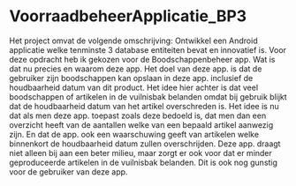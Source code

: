 # VoorraadbeheerApplicatie_BP3
 Het project omvat de volgende omschrijving: Ontwikkel een Android applicatie welke tenminste 3 database entiteiten bevat en innovatief is. Voor deze opdracht heb ik gekozen voor de Boodschappenbeheer app. Wat is dat nu precies en waarom deze app.  Het doel van deze app. is dat de gebruiker zijn boodschappen kan opslaan in deze app. inclusief de houdbaarheid datum van dit product. Het idee hier achter is dat veel boodschappen of artikelen in de vuilnisbak belanden omdat bij gebruik blijkt dat de houdbaarheid datum van het artikel overschreden is. Het idee is nu dat als men deze app. toepast zoals deze bedoeld is, dat men dan een overzicht heeft van de aantallen welke van een bepaald artikel aanwezig zijn. En dat de app. ook een waarschuwing geeft van artikelen welke binnenkort de houdbaarheid datum zullen overschrijden.  Deze app. draagt niet alleen bij aan een beter milieu, maar zorgt er ook voor dat er minder geproduceerde artikelen in de vuilnisbak belanden. Dit is ook nog gunstig voor de gebruiker van deze app.

